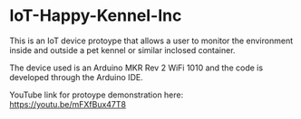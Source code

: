 # IoT-Happy-Kennel-Inc

This is an IoT device protoype that allows a user to monitor the environment inside and outside a pet kennel or similar inclosed container.

The device used is an Arduino MKR Rev 2 WiFi 1010 and the code is developed through the Arduino IDE.

YouTube link for protoype demonstration here: https://youtu.be/mFXfBux47T8
